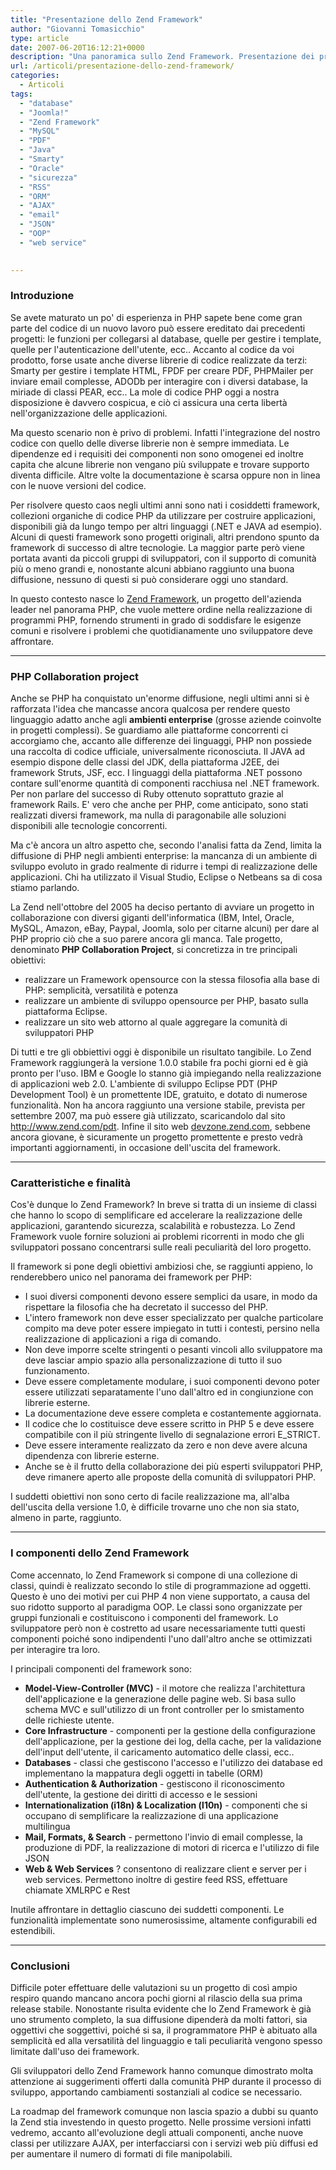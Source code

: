 ```yaml
---
title: "Presentazione dello Zend Framework"
author: "Giovanni Tomasicchio"
type: article
date: 2007-06-20T16:12:21+0000
description: "Una panoramica sullo Zend Framework. Presentazione dei principali componenti dello Zend Framework."
url: /articoli/presentazione-dello-zend-framework/
categories:
  - Articoli
tags:
  - "database"
  - "Joomla!"
  - "Zend Framework"
  - "MySQL"
  - "PDF"
  - "Java"
  - "Smarty"
  - "Oracle"
  - "sicurezza"
  - "RSS"
  - "ORM"
  - "AJAX"
  - "email"
  - "JSON"
  - "OOP"
  - "web service"

  
---
```

###  Introduzione

 Se avete maturato un po' di esperienza in PHP sapete bene come gran parte del codice di un nuovo lavoro può essere ereditato dai precedenti progetti: le funzioni per collegarsi al database, quelle per gestire i template, quelle per l'autenticazione dell'utente, ecc.. Accanto al codice da voi prodotto, forse usate anche diverse librerie di codice realizzate da terzi: Smarty per gestire i template HTML, FPDF per creare PDF, PHPMailer per inviare email complesse, ADODb per interagire con i diversi database, la miriade di classi PEAR, ecc.. La mole di codice PHP oggi a nostra disposizione è davvero cospicua, e ciò ci assicura una certa libertà nell'organizzazione delle applicazioni.

 Ma questo scenario non è privo di problemi. Infatti l'integrazione del nostro codice con quello delle diverse librerie non è sempre immediata. Le dipendenze ed i requisiti dei componenti non sono omogenei ed inoltre capita che alcune librerie non vengano più sviluppate e trovare supporto diventa difficile. Altre volte la documentazione è scarsa oppure non in linea con le nuove versioni del codice.

 Per risolvere questo caos negli ultimi anni sono nati i cosiddetti framework, collezioni organiche di codice PHP da utilizzare per costruire applicazioni, disponibili già da lungo tempo per altri linguaggi (.NET e JAVA ad esempio). Alcuni di questi framework sono progetti originali, altri prendono spunto da framework di successo di altre tecnologie. La maggior parte però viene portata avanti da piccoli gruppi di sviluppatori, con il supporto di comunità più o meno grandi e, nonostante alcuni abbiano raggiunto una buona diffusione, nessuno di questi si può considerare oggi uno standard.

 In questo contesto nasce lo [Zend Framework](http://framework.zend.com), un progetto dell'azienda leader nel panorama PHP, che vuole mettere ordine nella realizzazione di programmi PHP, fornendo strumenti in grado di soddisfare le esigenze comuni e risolvere i problemi che quotidianamente uno sviluppatore deve affrontare.

- - - - - -

###  PHP Collaboration project

 Anche se PHP ha conquistato un'enorme diffusione, negli ultimi anni si è rafforzata l'idea che mancasse ancora qualcosa per rendere questo linguaggio adatto anche agli **ambienti enterprise** (grosse aziende coinvolte in progetti complessi). Se guardiamo alle piattaforme concorrenti ci accorgiamo che, accanto alle differenze dei linguaggi, PHP non possiede una raccolta di codice ufficiale, universalmente riconosciuta. Il JAVA ad esempio dispone delle classi del JDK, della piattaforma J2EE, dei framework Struts, JSF, ecc. I linguaggi della piattaforma .NET possono contare sull'enorme quantità di componenti racchiusa nel .NET framework. Per non parlare del successo di Ruby ottenuto soprattuto grazie al framework Rails. E' vero che anche per PHP, come anticipato, sono stati realizzati diversi framework, ma nulla di paragonabile alle soluzioni disponibili alle tecnologie concorrenti.

 Ma c'è ancora un altro aspetto che, secondo l'analisi fatta da Zend, limita la diffusione di PHP negli ambienti enterprise: la mancanza di un ambiente di sviluppo evoluto in grado realmente di ridurre i tempi di realizzazione delle applicazioni. Chi ha utilizzato il Visual Studio, Eclipse o Netbeans sa di cosa stiamo parlando.

 La Zend nell'ottobre del 2005 ha deciso pertanto di avviare un progetto in collaborazione con diversi giganti dell'informatica (IBM, Intel, Oracle, MySQL, Amazon, eBay, Paypal, Joomla, solo per citarne alcuni) per dare al PHP proprio ciò che a suo parere ancora gli manca. Tale progetto, denominato **PHP Collaboration Project**, si concretizza in tre principali obiettivi:

- realizzare un Framework opensource con la stessa filosofia alla base di PHP: semplicità, versatilità e potenza
- realizzare un ambiente di sviluppo opensource per PHP, basato sulla piattaforma Eclipse.
- realizzare un sito web attorno al quale aggregare la comunità di sviluppatori PHP
 
 Di tutti e tre gli obbiettivi oggi è disponibile un risultato tangibile. Lo Zend Framework raggiungerà la versione 1.0.0 stabile fra pochi giorni ed è già pronto per l'uso. IBM e Google lo stanno già impiegando nella realizzazione di applicazioni web 2.0. L'ambiente di sviluppo Eclipse PDT (PHP Development Tool) è un promettente IDE, gratuito, e dotato di numerose funzionalità. Non ha ancora raggiunto una versione stabile, prevista per settembre 2007, ma può essere già utilizzato, scaricandolo dal sito <http://www.zend.com/pdt>. Infine il sito web [devzone.zend.com](http://devzone.zend.com), sebbene ancora giovane, è sicuramente un progetto promettente e presto vedrà importanti aggiornamenti, in occasione dell'uscita del framework.

- - - - - -

###  Caratteristiche e finalità

 Cos'è dunque lo Zend Framework? In breve si tratta di un insieme di classi che hanno lo scopo di semplificare ed accelerare la realizzazione delle applicazioni, garantendo sicurezza, scalabilità e robustezza. Lo Zend Framework vuole fornire soluzioni ai problemi ricorrenti in modo che gli sviluppatori possano concentrarsi sulle reali peculiarità del loro progetto.

 Il framework si pone degli obiettivi ambiziosi che, se raggiunti appieno, lo renderebbero unico nel panorama dei framework per PHP:

- I suoi diversi componenti devono essere semplici da usare, in modo da rispettare la filosofia che ha decretato il successo del PHP.
- L'intero framework non deve esser specializzato per qualche particolare compito ma deve poter essere impiegato in tutti i contesti, persino nella realizzazione di applicazioni a riga di comando.
- Non deve imporre scelte stringenti o pesanti vincoli allo sviluppatore ma deve lasciar ampio spazio alla personalizzazione di tutto il suo funzionamento.
- Deve essere completamente modulare, i suoi componenti devono poter essere utilizzati separatamente l'uno dall'altro ed in congiunzione con librerie esterne.
- La documentazione deve essere completa e costantemente aggiornata.
- Il codice che lo costituisce deve essere scritto in PHP 5 e deve essere compatibile con il più stringente livello di segnalazione errori E\_STRICT.
- Deve essere interamente realizzato da zero e non deve avere alcuna dipendenza con librerie esterne.
- Anche se è il frutto della collaborazione dei più esperti sviluppatori PHP, deve rimanere aperto alle proposte della comunità di sviluppatori PHP.
 
 I suddetti obiettivi non sono certo di facile realizzazione ma, all'alba dell'uscita della versione 1.0, è difficile trovarne uno che non sia stato, almeno in parte, raggiunto.

- - - - - -

###  I componenti dello Zend Framework

 Come accennato, lo Zend Framework si compone di una collezione di classi, quindi è realizzato secondo lo stile di programmazione ad oggetti. Questo è uno dei motivi per cui PHP 4 non viene supportato, a causa del suo ridotto supporto al paradigma OOP. Le classi sono organizzate per gruppi funzionali e costituiscono i componenti del framework. Lo sviluppatore però non è costretto ad usare necessariamente tutti questi componenti poiché sono indipendenti l'uno dall'altro anche se ottimizzati per interagire tra loro.

 I principali componenti del framework sono:

- **Model-View-Controller (MVC)** - il motore che realizza l'architettura dell'applicazione e la generazione delle pagine web. Si basa sullo schema MVC e sull'utilizzo di un front controller per lo smistamento delle richieste utente.
- **Core Infrastructure** - componenti per la gestione della configurazione dell'applicazione, per la gestione dei log, della cache, per la validazione dell'input dell'utente, il caricamento automatico delle classi, ecc..
- **Databases** - classi che gestiscono l'accesso e l'utilizzo dei database ed implementano la mappatura degli oggetti in tabelle (ORM)
- **Authentication &amp; Authorization** - gestiscono il riconoscimento dell'utente, la gestione dei diritti di accesso e le sessioni
- **Internationalization (i18n) &amp; Localization (l10n)** - componenti che si occupano di semplificare la realizzazione di una applicazione multilingua
- **Mail, Formats, &amp; Search** - permettono l'invio di email complesse, la produzione di PDF, la realizzazione di motori di ricerca e l'utilizzo di file JSON
- **Web &amp; Web Services** ? consentono di realizzare client e server per i web services. Permettono inoltre di gestire feed RSS, effettuare chiamate XMLRPC e Rest
 
 Inutile affrontare in dettaglio ciascuno dei suddetti componenti. Le funzionalità implementate sono numerosissime, altamente configurabili ed estendibili.

- - - - - -

###  Conclusioni

 Difficile poter effettuare delle valutazioni su un progetto di così ampio respiro quando mancano ancora pochi giorni al rilascio della sua prima release stabile. Nonostante risulta evidente che lo Zend Framework è già uno strumento completo, la sua diffusione dipenderà da molti fattori, sia oggettivi che soggettivi, poiché si sa, il programmatore PHP è abituato alla semplicità ed alla versatilità del linguaggio e tali peculiarità vengono spesso limitate dall'uso dei framework.

 Gli sviluppatori dello Zend Framework hanno comunque dimostrato molta attenzione ai suggerimenti offerti dalla comunità PHP durante il processo di sviluppo, apportando cambiamenti sostanziali al codice se necessario.

 La roadmap del framework comunque non lascia spazio a dubbi su quanto la Zend stia investendo in questo progetto. Nelle prossime versioni infatti vedremo, accanto all'evoluzione degli attuali componenti, anche nuove classi per utilizzare AJAX, per interfacciarsi con i servizi web più diffusi ed per aumentare il numero di formati di file manipolabili.